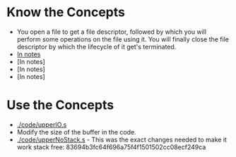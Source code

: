# Know the Concepts

* You open a file to get a file descriptor, followed by which you will perform some operations on the file using it. You will finally close the file descriptor by which the lifecycle of it get's terminated.
* [In notes](./README.md#)
* [In notes]
* [In notes]
* [In notes]

# Use the Concepts

* [./code/upperIO.s](./code/upperIO.s)
* Modify the size of the buffer in the code.
* [./code/upperNoStack.s](./code/upperNoStack.s) - This was the exact changes needed to make it work stack free: 83694b3fc64f696a75f4f1501502cc08ecf249ca
